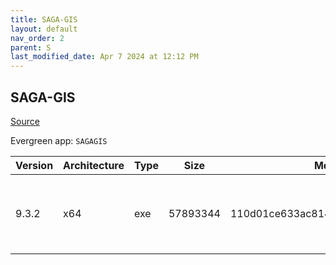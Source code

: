 ```yaml
---
title: SAGA-GIS
layout: default
nav_order: 2
parent: S
last_modified_date: Apr 7 2024 at 12:12 PM
---
```


## SAGA-GIS

[Source](http://www.saga-gis.org/)

Evergreen app: `SAGAGIS`

| Version | Architecture | Type | Size     | Md5                              | URI                                                                                                                                                                                                                            |
| ------- | ------------ | ---- | -------- | -------------------------------- | ------------------------------------------------------------------------------------------------------------------------------------------------------------------------------------------------------------------------------ |
| 9.3.2   | x64          | exe  | 57893344 | 110d01ce633ac81432b1d47a7d0ffdff | [https://phoenixnap.dl.sourceforge.net/project/saga-gis/SAGA%20-%209/SAGA%20-%209.3.2/saga-9.3.2_x64_setup.exe](https://phoenixnap.dl.sourceforge.net/project/saga-gis/SAGA%20-%209/SAGA%20-%209.3.2/saga-9.3.2_x64_setup.exe) |
